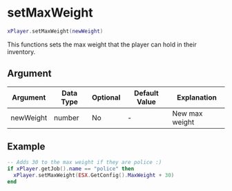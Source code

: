 # setMaxWeight

```lua
xPlayer.setMaxWeight(newWeight)
```

This functions sets the max weight that the player can hold in their inventory.

## Argument

| Argument  | Data Type | Optional | Default Value | Explanation    |
|-----------|-----------|----------|---------------|----------------|
| newWeight | number    | No       | -             | New max weight |

## Example

```lua
-- Adds 30 to the max weight if they are police :)
if xPlayer.getJob().name == "police" then
  xPlayer.setMaxWeight(ESX.GetConfig().MaxWeight + 30)
end
```
